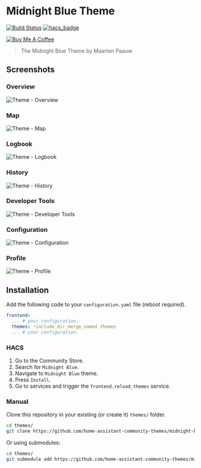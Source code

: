# Midnight Blue Theme

[![Build Status](https://www.travis-ci.org/home-assistant-community-themes/midnight-blue.svg?branch=master)](https://www.travis-ci.org/home-assistant-community-themes/midnight-blue)
[![hacs_badge](https://img.shields.io/badge/HACS-Default-orange.svg)](https://github.com/hacs/integration)

<a href="https://www.buymeacoffee.com/maartenpaauw" target="_blank"><img src="https://www.buymeacoffee.com/assets/img/custom_images/orange_img.png" alt="Buy Me A Coffee" style="height: auto !important;width: auto !important;" ></a>

> The Midnight Blue Theme by Maarten Paauw

## Screenshots

### Overview

![Theme - Overview](https://raw.githubusercontent.com/home-assistant-community-themes/midnight-blue/master/docs/theme-overview.png)

### Map

![Theme - Map](https://raw.githubusercontent.com/home-assistant-community-themes/midnight-blue/master/docs/theme-map.png)

### Logbook

![Theme - Logbook](https://raw.githubusercontent.com/home-assistant-community-themes/midnight-blue/master/docs/theme-logbook.png)

### History

![Theme - History](https://raw.githubusercontent.com/home-assistant-community-themes/midnight-blue/master/docs/theme-history.png)

### Developer Tools

![Theme - Developer Tools](https://raw.githubusercontent.com/home-assistant-community-themes/midnight-blue/master/docs/theme-developer-tools.png)

### Configuration

![Theme - Configuration](https://raw.githubusercontent.com/home-assistant-community-themes/midnight-blue/master/docs/theme-configuration.png)

### Profile

![Theme - Profile](https://raw.githubusercontent.com/home-assistant-community-themes/midnight-blue/master/docs/theme-profile.png)

## Installation

Add the following code to your `configuration.yaml` file (reboot required).

```yaml
frontend:
  ... # your configuration.
  themes: !include_dir_merge_named themes
  ... # your configuration.
```

### HACS

1. Go to the Community Store.
2. Search for `Midnight Blue`.
3. Navigate to `Midnight Blue` theme.
4. Press `Install`.
6. Go to services and trigger the `frontend.reload_themes` service.

### Manual

Clone this repository in your existing (or create it) `themes/` folder.

```bash
cd themes/
git clone https://github.com/home-assistant-community-themes/midnight-blue.git
```

Or using submodules:

```bash
cd themes/
git submodule add https://github.com/home-assistant-community-themes/midnight-blue.git
```
